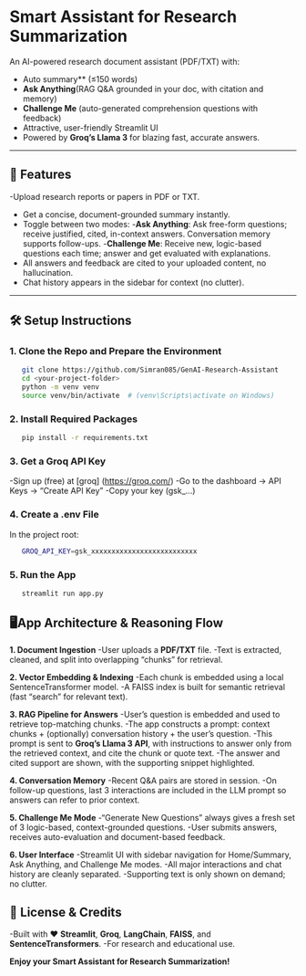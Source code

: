 # Smart Assistant for Research Summarization

An AI-powered research document assistant (PDF/TXT) with:

- Auto summary** (≤150 words)
- **Ask Anything**(RAG Q&A grounded in your doc, with citation and memory)
- **Challenge Me** (auto-generated comprehension questions with feedback)
- Attractive, user-friendly Streamlit UI
- Powered by **Groq’s Llama 3** for blazing fast, accurate answers.

---

## 🚀 **Features**
-Upload research reports or papers in PDF or TXT.
- Get a concise, document-grounded summary instantly.
- Toggle between two modes:
    -**Ask Anything**: Ask free-form questions; receive justified, cited, in-context answers. Conversation memory supports follow-ups.
    -**Challenge Me**: Receive new, logic-based questions each time; answer and get evaluated with explanations.
- All answers and feedback are cited to your uploaded content, no hallucination.
- Chat history appears in the sidebar for context (no clutter).

---

## 🛠️ **Setup Instructions**
### 1. Clone the Repo and Prepare the Environment
```bash
   git clone https://github.com/Simran085/GenAI-Research-Assistant
   cd <your-project-folder>
   python -m venv venv
   source venv/bin/activate  # (venv\Scripts\activate on Windows)
```
### 2. Install Required Packages
```bash
   pip install -r requirements.txt
```
### 3. Get a Groq API Key
   -Sign up (free) at [groq] (https://groq.com/)
   -Go to the dashboard → API Keys → “Create API Key”
   -Copy your key (gsk_...)

### 4. Create a .env File
In the project root:
```bash
   GROQ_API_KEY=gsk_xxxxxxxxxxxxxxxxxxxxxxxxxx
```
### 5. Run the App
```bash
   streamlit run app.py
```

## 🖥️**App Architecture & Reasoning Flow**
**1. Document Ingestion**
-User uploads a **PDF/TXT** file.
-Text is extracted, cleaned, and split into overlapping “chunks” for retrieval.

**2. Vector Embedding & Indexing**
-Each chunk is embedded using a local SentenceTransformer model.
-A FAISS index is built for semantic retrieval (fast “search” for relevant text).

**3. RAG Pipeline for Answers**
-User’s question is embedded and used to retrieve top-matching chunks.
-The app constructs a prompt: context chunks + (optionally) conversation history + the user’s question.
-This prompt is sent to **Groq’s Llama 3 API**, with instructions to answer only from the retrieved context, and cite the chunk or quote text.
-The answer and cited support are shown, with the supporting snippet highlighted.

**4. Conversation Memory**
-Recent Q&A pairs are stored in session.
-On follow-up questions, last 3 interactions are included in the LLM prompt so answers can refer to prior context.

**5. Challenge Me Mode**
-“Generate New Questions” always gives a fresh set of 3 logic-based, context-grounded questions.
-User submits answers, receives auto-evaluation and document-based feedback.

**6. User Interface**
-Streamlit UI with sidebar navigation for Home/Summary, Ask Anything, and Challenge Me modes.
-All major interactions and chat history are cleanly separated.
-Supporting text is only shown on demand; no clutter.


## 🤝 **License & Credits**
-Built with ❤️ **Streamlit**, **Groq**, **LangChain**, **FAISS**, and **SentenceTransformers**.
-For research and educational use.

**Enjoy your Smart Assistant for Research Summarization!**
